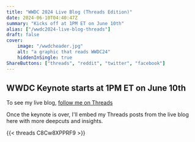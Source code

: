 ```yaml
---
title: "WWDC 2024 Live Blog (Threads Edition)"
date: 2024-06-10T04:40:47Z
summary: "Kicks off at 1PM ET on June 10th"
alias: ["/wwdc2024-live-blog-threads"]
draft: false
cover:
    image: "/wwdcheader.jpg"
    alt: "a graphic that reads WWDC24"
    hiddenInSingle: true
ShareButtons: ["threads", "reddit", "twitter", "facebook"]
---
```


## WWDC Keynote starts at 1PM ET on June 10th
To see my live blog, [follow me on Threads](https://threads.net/michaelbtech)

Once the keynote is over, I'll embed my Threads posts from the live blog here with more deepcuts and insights. 

{{< threads C8Cw8XPPRF9 >}}